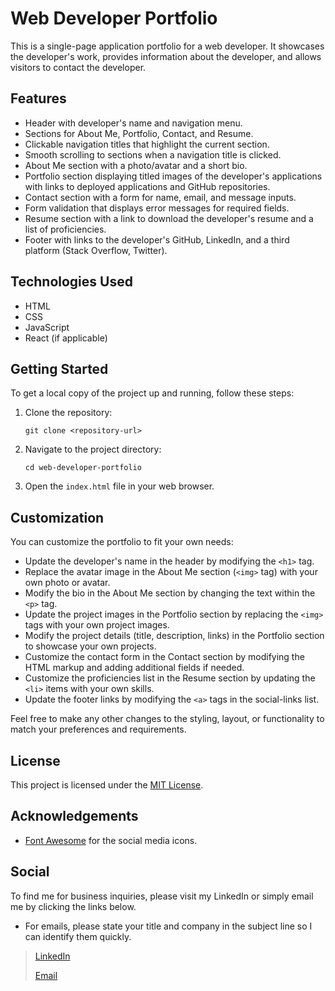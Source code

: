 # Web Developer Portfolio

This is a single-page application portfolio for a web developer. It showcases the developer's work, provides information about the developer, and allows visitors to contact the developer.

## Features

- Header with developer's name and navigation menu.
- Sections for About Me, Portfolio, Contact, and Resume.
- Clickable navigation titles that highlight the current section.
- Smooth scrolling to sections when a navigation title is clicked.
- About Me section with a photo/avatar and a short bio.
- Portfolio section displaying titled images of the developer's applications with links to deployed applications and GitHub repositories.
- Contact section with a form for name, email, and message inputs.
- Form validation that displays error messages for required fields.
- Resume section with a link to download the developer's resume and a list of proficiencies.
- Footer with links to the developer's GitHub, LinkedIn, and a third platform (Stack Overflow, Twitter).

## Technologies Used

- HTML
- CSS
- JavaScript
- React (if applicable)

## Getting Started

To get a local copy of the project up and running, follow these steps:

1. Clone the repository:
   ```
   git clone <repository-url>
   ```
2. Navigate to the project directory:
   ```
   cd web-developer-portfolio
   ```
3. Open the `index.html` file in your web browser.

## Customization

You can customize the portfolio to fit your own needs:

- Update the developer's name in the header by modifying the `<h1>` tag.
- Replace the avatar image in the About Me section (`<img>` tag) with your own photo or avatar.
- Modify the bio in the About Me section by changing the text within the `<p>` tag.
- Update the project images in the Portfolio section by replacing the `<img>` tags with your own project images.
- Modify the project details (title, description, links) in the Portfolio section to showcase your own projects.
- Customize the contact form in the Contact section by modifying the HTML markup and adding additional fields if needed.
- Customize the proficiencies list in the Resume section by updating the `<li>` items with your own skills.
- Update the footer links by modifying the `<a>` tags in the social-links list.

Feel free to make any other changes to the styling, layout, or functionality to match your preferences and requirements.

## License

This project is licensed under the [MIT License](LICENSE).

## Acknowledgements

- [Font Awesome](https://fontawesome.com) for the social media icons.

## Social

To find me for business inquiries, please visit my LinkedIn or simply email me by clicking the links below. 

- For emails, please state your title and company in the subject line so I can identify them quickly.

>[LinkedIn](https://www.linkedin.com/in/madilyn-bariekman-842437159/) 
>
>[Email](mailto:mcbariekman@hotmail.com)